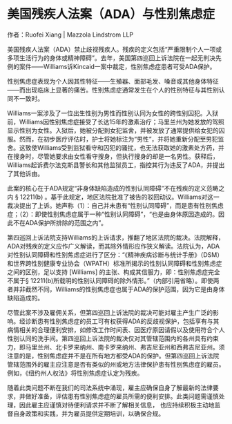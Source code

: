 # 美国残疾人法案（ADA）与性别焦虑症

作者：Ruofei Xiang | Mazzola Lindstrom LLP

美国残疾人法案（ADA）禁止歧视残疾人。残疾的定义包括“严重限制个人一项或多项生活行为的身体或精神障碍”。去年，美国第四巡回上诉法院在一起无判决先例的案件——Williams诉Kincaid一案中裁定，性别焦虑症患者可受ADA保护。

性别焦虑症表现为个人因其性特征——生殖器、面部毛发、嗓音或其他身体特征——而出现临床上显著的痛苦。性别焦虑症通常发生在个人的性别特征与其性别认同不一致时。

Williams一案涉及了一位出生性别为男性而性别认同为女性的跨性别囚犯。入狱前，Williams因性别焦虑症接受了长达15年的激素治疗；马里兰州为她发放的驾照显示性别为女性。入狱后，她被分配到女犯监舍，并被发放了通常提供给女犯的囚服。然而，在初步医疗评估时，护士将她标注为“男性”，并将她重新分配至男犯监舍。这致使Williams受到监狱看守和囚犯的骚扰，也无法获取她的激素处方药，并在搜身时，尽管她要求由女性看守搜身，但执行搜身的却是一名男性。获释后，Williams起诉费尔法克斯县警长和其他监狱员工，指控其行为违反了ADA，并提出了其他诉由。

此案的核心在于ADA规定“非身体缺陷造成的性别认同障碍”不在残疾的定义范畴之内 § 12211(b) 。基于此规定，地区法院批准了被告的驳回动议。Williams对这一裁决提出了上诉。她声称（1）：自己并未患有“性别认同障碍”，而是患有性别焦虑症；（2）：即使性别焦虑症属于一种“性别认同障碍”，“也是由身体原因造成的。因此不在ADA保护所排除的范围之内”。

第四巡回上诉法院支持Williams的上诉请求，推翻了地区法院的裁决。法院解释，ADA对残疾的定义应作广义解读，而其除外情形应作狭义解读。法院认为，ADA对性别认同障碍和性别焦虑症进行了区分：“《精神疾病诊断与统计手册》（DSM）和世界跨性别健康专业协会（WPATH）标准所揭示的性别认同障碍和性别焦虑症之间的区别，足以支持 \[Williams\] 的主张、构成其信服力，即：性别焦虑症完全不属于§ 12211(b)所载明的性别认同障碍的除外情形。”（内部引用省略）。即使两者并非截然不同，Williams的性别焦虑症也属于ADA的保护范围，因为它是由身体缺陷造成的。

尽管此案不涉及雇佣关系，但第四巡回上诉法院的裁决可能对雇主产生广泛的影响。经诊断患有性别焦虑症的员工可有权获得ADA的反歧视保护，包括享有与其病情相关的合理便利安排，如修改工作时间表、因医疗原因请假以及使用符合个人性别认同的洗手间。第四巡回上诉法院的裁决仅对其管辖范围内的各州具有约束力，即马里兰州、北卡罗来纳州、南卡罗来纳州、弗吉尼亚州和西弗吉尼亚州。须注意的是，性别焦虑症并不是在所有地方都受ADA的保护。但第四巡回上诉法院管辖范围外的雇主应注意是否有类似的州或地方法律保护患有性别焦虑症的雇员。例如，《纽约州人权法》将性别焦虑症认定为残疾。

随着此类问题不断在我们的司法系统中涌现，雇主应确保自身了解最新的法律要求，并做好准备，评估患有性别焦虑症的雇员所需的便利安排。此类问题需谨慎处理，因此雇主应谨慎对待便利请求并不断了解相关信息， 也应持续积极主动地监督自身政策和实践，并为雇员提供定期培训，以确保合规。
